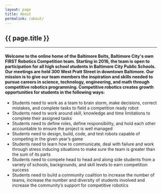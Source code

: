 ```yaml
---
layout: page
title: About
permalink: /about/
---
```


<div class="container" markdown="1">
<section class="card bg-light page-card p-4" markdown="1">

<h1 class="mx-auto">{{ page.title }}</h1>
<hr class="">
<h4 class="" markdown="1">
Welcome to the online home of the Baltimore Bolts, Baltimore City's own FIRST Robotics Competition team. Starting in 2016, the team is open to participation for all high school students in Baltimore City Public Schools. Our meetings are held 300 West Pratt Street in downtown Baltimore. Our mission is to give our team members the inspiration and skills needed to pursue careers in science, technology, engineering, and math through competitive robotics programming. Competitive robotics creates growth opportunities for students in the following ways:
</h4>

- Students need to work as a team to brain storm, make decisions, correct mistakes, and complete tasks to field a competition ready robot
- Students need to work around skill, knowledge and time limitations to complete their assigned tasks
- Students need to define roles, define responsibility, and hold each other accountable to ensure the project is well managed
- Students need to design, build, code, and test robots capable of competing in the given year’s game
- Students need to learn how to communicate, deal with failure and work through stress inducing situations to make sure the team is greater than the sum of its parts
- Students need to compete head to head and along side students from a variety of schools, backgrounds, and skill levels to earn competition success
- Students need to build a community coalition to increase the number of teams, increase the number and diversity of students involved and increase the community’s support for competitive robotics


</section>
</div>
